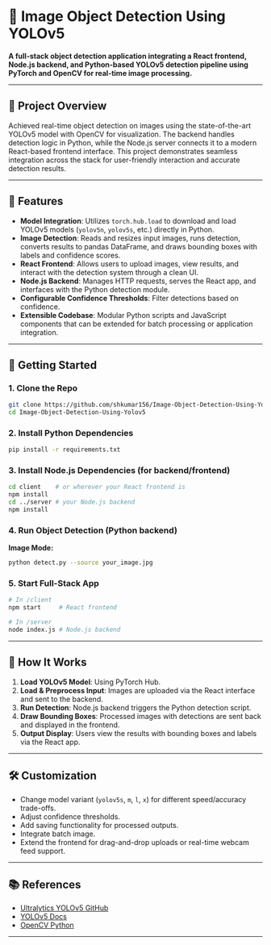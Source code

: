 # 🧠 Image Object Detection Using YOLOv5

**A full-stack object detection application integrating a React frontend, Node.js backend, and Python-based YOLOv5 detection pipeline using PyTorch and OpenCV for real-time image processing.**

---

## 🎯 Project Overview

Achieved real-time object detection on images using the state-of-the-art YOLOv5 model with OpenCV for visualization. The backend handles detection logic in Python, while the Node.js server connects it to a modern React-based frontend interface. This project demonstrates seamless integration across the stack for user-friendly interaction and accurate detection results.

---

## 🚀 Features

- **Model Integration**: Utilizes `torch.hub.load` to download and load YOLOv5 models (`yolov5n`, `yolov5s`, etc.) directly in Python.
- **Image Detection**: Reads and resizes input images, runs detection, converts results to pandas DataFrame, and draws bounding boxes with labels and confidence scores.
- **React Frontend**: Allows users to upload images, view results, and interact with the detection system through a clean UI.
- **Node.js Backend**: Manages HTTP requests, serves the React app, and interfaces with the Python detection module.
- **Configurable Confidence Thresholds**: Filter detections based on confidence.
- **Extensible Codebase**: Modular Python scripts and JavaScript components that can be extended for batch processing or application integration.

---

## 🔧 Getting Started

### 1. Clone the Repo
```bash
git clone https://github.com/shkumar156/Image-Object-Detection-Using-Yolov5.git
cd Image-Object-Detection-Using-Yolov5
```

### 2. Install Python Dependencies
```bash
pip install -r requirements.txt
```

### 3. Install Node.js Dependencies (for backend/frontend)
```bash
cd client    # or wherever your React frontend is
npm install
cd ../server # your Node.js backend
npm install
```

### 4. Run Object Detection (Python backend)

**Image Mode:**
```bash
python detect.py --source your_image.jpg
```

### 5. Start Full-Stack App
```bash
# In /client
npm start     # React frontend

# In /server
node index.js # Node.js backend
```

---

## 🧠 How It Works

1. **Load YOLOv5 Model**: Using PyTorch Hub.
2. **Load & Preprocess Input**: Images are uploaded via the React interface and sent to the backend.
3. **Run Detection**: Node.js backend triggers the Python detection script.
4. **Draw Bounding Boxes**: Processed images with detections are sent back and displayed in the frontend.
5. **Output Display**: Users view the results with bounding boxes and labels via the React app.

---

## 🛠️ Customization

- Change model variant (`yolov5s`, `m`, `l`, `x`) for different speed/accuracy trade-offs.
- Adjust confidence thresholds.
- Add saving functionality for processed outputs.
- Integrate batch image.
- Extend the frontend for drag-and-drop uploads or real-time webcam feed support.

---

## 📚 References

- [Ultralytics YOLOv5 GitHub](https://github.com/ultralytics/yolov5)
- [YOLOv5 Docs](https://docs.ultralytics.com/)
- [OpenCV Python](https://docs.opencv.org/master/d6/d00/tutorial_py_root.html)

---


